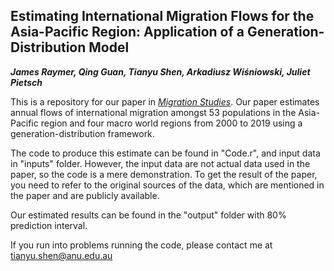 ## Estimating International Migration Flows for the Asia-Pacific Region: Application of a Generation-Distribution Model
***James Raymer,  Qing Guan,  Tianyu Shen,  Arkadiusz Wiśniowski, Juliet Pietsch***

This is a repository for our paper in [*Migration Studies*](https://academic.oup.com/migration). Our paper estimates annual flows of international migration amongst 53 populations in the Asia-Pacific region and four macro world regions from 2000 to 2019 using a generation-distribution framework. 

The code to produce this estimate can be found in "Code.r", and input data in "inputs" folder. However, the input data are not actual data used in the paper, so the code is a mere demonstration. To get the result of the paper, you need to refer to the original sources of the data, which are mentioned in the paper and are publicly available.

Our estimated results can be found in the "output" folder with 80% prediction interval. 

If you run into problems running the code, please contact me at tianyu.shen@anu.edu.au
